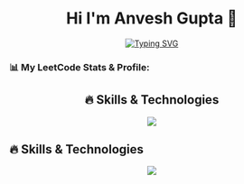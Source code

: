<div align="center">

# Hi I'm Anvesh Gupta 👋


[![Typing SVG](https://readme-typing-svg.herokuapp.com?font=Fira+Code&size=30&duration=3000&pause=1000&color=F85D7F&center=true&vCenter=true&width=600&lines=Full+Stack+Developer;Software+Engineer;Real+World+Problem+Solver;Lifelong+Learner)](https://git.io/typing-svg)

</div>



### 📊 My LeetCode Stats & Profile:

<div align="center">

## 🔥 Skills & Technologies

<p>
  <img src="https://skillicons.dev/icons?i=js,ts,angular,react,nodejs,python,java,flutter,docker,aws,azure,mongodb,postgres" />
</p>

</div>


## 🔥 Skills & Technologies

<p align="center">
  <img src="https://skillicons.dev/icons?i=js,ts,angular,react,nodejs,python,java,flutter,docker,aws,azure,mongodb,postgres" />
</p>











